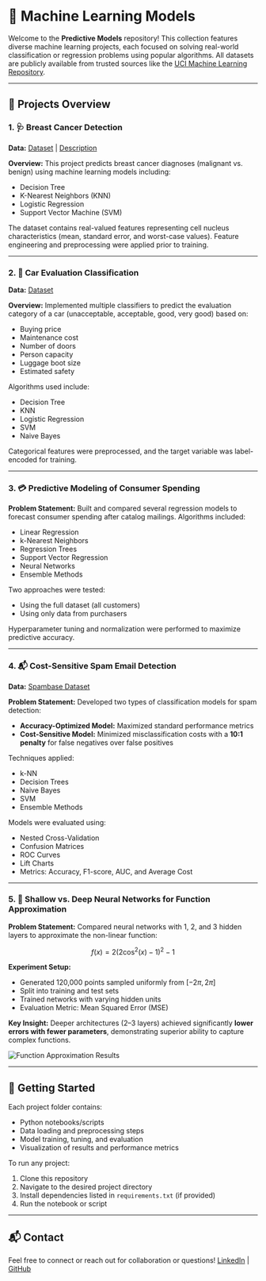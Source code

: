 # 🧠 Machine Learning Models

Welcome to the **Predictive Models** repository! This collection features diverse machine learning projects, each focused on solving real-world classification or regression problems using popular algorithms. All datasets are publicly available from trusted sources like the [UCI Machine Learning Repository](https://archive.ics.uci.edu/ml/index.php).

---

## 📌 Projects Overview

### 1. 🩺 Breast Cancer Detection

**Data:** [Dataset](https://archive.ics.uci.edu/ml/machine-learning-databases/breast-cancer-wisconsin/wdbc.data) | [Description](https://archive.ics.uci.edu/ml/machine-learning-databases/breast-cancer-wisconsin/wdbc.names)

**Overview:**
This project predicts breast cancer diagnoses (malignant vs. benign) using machine learning models including:

* Decision Tree
* K-Nearest Neighbors (KNN)
* Logistic Regression
* Support Vector Machine (SVM)

The dataset contains real-valued features representing cell nucleus characteristics (mean, standard error, and worst-case values). Feature engineering and preprocessing were applied prior to training.

---

### 2. 🚗 Car Evaluation Classification

**Data:** [Dataset](http://archive.ics.uci.edu/ml/datasets/Car+Evaluation)

**Overview:**
Implemented multiple classifiers to predict the evaluation category of a car (unacceptable, acceptable, good, very good) based on:

* Buying price
* Maintenance cost
* Number of doors
* Person capacity
* Luggage boot size
* Estimated safety

Algorithms used include:

* Decision Tree
* KNN
* Logistic Regression
* SVM
* Naive Bayes

Categorical features were preprocessed, and the target variable was label-encoded for training.

---

### 3. 💳 Predictive Modeling of Consumer Spending

**Problem Statement:**
Built and compared several regression models to forecast consumer spending after catalog mailings. Algorithms included:

* Linear Regression
* k-Nearest Neighbors
* Regression Trees
* Support Vector Regression
* Neural Networks
* Ensemble Methods

Two approaches were tested:

* Using the full dataset (all customers)
* Using only data from purchasers

Hyperparameter tuning and normalization were performed to maximize predictive accuracy.

---

### 4. 📬 Cost-Sensitive Spam Email Detection

**Data:** [Spambase Dataset](https://archive.ics.uci.edu/dataset/94/spambase)

**Problem Statement:**
Developed two types of classification models for spam detection:

* **Accuracy-Optimized Model:** Maximized standard performance metrics
* **Cost-Sensitive Model:** Minimized misclassification costs with a **10:1 penalty** for false negatives over false positives

Techniques applied:

* k-NN
* Decision Trees
* Naive Bayes
* SVM
* Ensemble Methods

Models were evaluated using:

* Nested Cross-Validation
* Confusion Matrices
* ROC Curves
* Lift Charts
* Metrics: Accuracy, F1-score, AUC, and Average Cost

---

### 5. 🔬 Shallow vs. Deep Neural Networks for Function Approximation

**Problem Statement:**
Compared neural networks with 1, 2, and 3 hidden layers to approximate the non-linear function:

```math
f(x) = 2(2\cos^2(x) - 1)^2 - 1
```

**Experiment Setup:**

* Generated 120,000 points sampled uniformly from $[-2\pi, 2\pi]$
* Split into training and test sets
* Trained networks with varying hidden units
* Evaluation Metric: Mean Squared Error (MSE)

**Key Insight:**
Deeper architectures (2–3 layers) achieved significantly **lower errors with fewer parameters**, demonstrating superior ability to capture complex functions.

![Function Approximation Results](https://github.com/user-attachments/assets/3db37477-84e6-4a6a-9da6-2516a3d64cf5)

---

## 🚀 Getting Started

Each project folder contains:

* Python notebooks/scripts
* Data loading and preprocessing steps
* Model training, tuning, and evaluation
* Visualization of results and performance metrics

To run any project:

1. Clone this repository
2. Navigate to the desired project directory
3. Install dependencies listed in `requirements.txt` (if provided)
4. Run the notebook or script

---

## 📬 Contact

Feel free to connect or reach out for collaboration or questions!
[LinkedIn](https://www.linkedin.com/in/ujjwalkhanna15) | [GitHub](https://github.com/)

